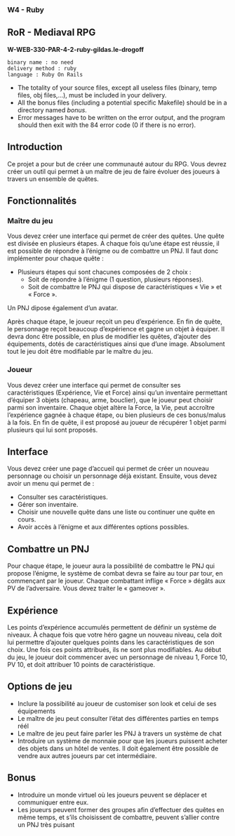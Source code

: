 ### W4 - Ruby

## RoR - Mediaval RPG

**W-WEB-330-PAR-4-2-ruby-gildas.le-drogoff**

```
binary name : no need
delivery method : ruby
language : Ruby On Rails
```

- The totality of your source files, except all useless files (binary, temp files, obj files,...), must be included in your delivery.
- All the bonus files (including a potential specific Makefile) should be in a directory named _bonus_.
- Error messages have to be written on the error output, and the program should then exit with the 84 error code (0 if there is no error).

## Introduction

Ce projet a pour but de créer une communauté autour du RPG. Vous devrez créer un outil qui permet à un maître de jeu de faire évoluer des joueurs à travers un ensemble de quêtes.

## Fonctionnalités

### Maître du jeu

Vous devez créer une interface qui permet de créer des quêtes. Une quête est divisée en plusieurs étapes. A chaque fois qu’une étape est réussie, il est possible de répondre à l’énigme ou de combattre un PNJ. Il faut donc implémenter pour chaque quête :

- Plusieurs étapes qui sont chacunes composées de 2 choix :
  - Soit de répondre à l’énigme (1 question, plusieurs réponses).
  - Soit de combattre le PNJ qui dispose de caractéristiques « Vie » et « Force ».

Un PNJ dipose également d’un avatar.

Après chaque étape, le joueur reçoit un peu d’expérience. En fin de quête, le personnage reçoit beaucoup d’expérience et gagne un objet à équiper. Il devra donc être possible, en plus de modifier les quêtes, d’ajouter des équipements, dotés de caractéristiques ainsi que d’une image. Absolument tout le jeu doit être modifiable par le maître du jeu.

### Joueur

Vous devez créer une interface qui permet de consulter ses caractéristiques (Expérience, Vie et Force) ainsi qu’un inventaire permettant d’équiper 3 objets (chapeau, arme, bouclier), que le joueur peut choisir parmi son inventaire. Chaque objet altère la Force, la Vie, peut accroître l’expérience gagnée à chaque étape, ou bien plusieurs de ces bonus/malus à la fois. En fin de quête, il est proposé au joueur de récupérer 1 objet parmi plusieurs qui lui sont proposés.

## Interface

Vous devez créer une page d’accueil qui permet de créer un nouveau personnage ou choisir un personnage déjà existant. Ensuite, vous devez avoir un menu qui permet de :

- Consulter ses caractéristiques.
- Gérer son inventaire.
- Choisir une nouvelle quête dans une liste ou continuer une quête en cours.
- Avoir accès à l’énigme et aux différentes options possibles.

## Combattre un PNJ

Pour chaque étape, le joueur aura la possibilité de combattre le PNJ qui propose l’énigme, le système de combat devra se faire au tour par tour, en commençant par le joueur. Chaque combattant inflige « Force » dégâts aux PV de l’adversaire. Vous devez traiter le « gameover ».

## Expérience

Les points d’expérience accumulés permettent de définir un système de niveaux. À chaque fois que votre héro gagne un nouveau niveau, cela doit lui permettre d’ajouter quelques points dans les caractéristiques de son choix. Une fois ces points attribués, ils ne sont plus modifiables. Au début du jeu, le joueur doit commencer avec un personnage de niveau 1, Force 10, PV 10, et doit attribuer 10 points de caractéristique.

## Options de jeu

- Inclure la possibilité au joueur de customiser son look et celui de ses équipements
- Le maître de jeu peut consulter l’état des différentes parties en temps réél
- Le maître de jeu peut faire parler les PNJ à travers un système de chat
- Introduire un système de monnaie pour que les joueurs puissent acheter des objets dans un hôtel de ventes. Il doit également être possible de vendre aux autres joueurs par cet intermédiaire.

## Bonus

- Introduire un monde virtuel où les joueurs peuvent se déplacer et communiquer entre eux.
- Les joueurs peuvent former des groupes afin d’effectuer des quêtes en même temps, et s’ils choisissent de combattre, peuvent s’allier contre un PNJ très puisant
